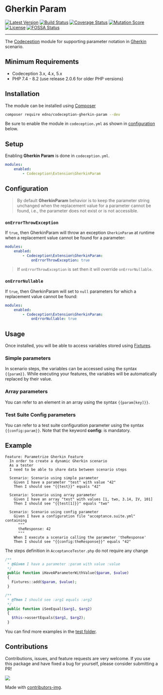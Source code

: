 # Gherkin Param

[![Latest Version](https://img.shields.io/packagist/v/edno/codeception-gherkin-param.svg?style=flat-square)](https://packagist.org/packages/edno/codeception-gherkin-param)
[![Build Status](https://img.shields.io/travis/com/edno/codeception-gherkin-param.svg?style=flat-square)](https://app.travis-ci.com/github/edno/codeception-gherkin-param)
[![Coverage Status](https://img.shields.io/coveralls/edno/codeception-gherkin-param.svg?style=flat-square)](https://coveralls.io/github/edno/codeception-gherkin-param?branch=main)
[![Mutation Score](https://img.shields.io/endpoint?label=mutation%20score&style=flat-square&url=https%3A%2F%2Fbadge-api.stryker-mutator.io%2Fgithub.com%2Fedno%2Fcodeception-gherkin-param%2Fmain)](https://dashboard.stryker-mutator.io/reports/github.com/edno/codeception-gherkin-param/main)
[![License](https://img.shields.io/badge/license-Apache%202-blue.svg?style=flat-square)](https://raw.githubusercontent.com/edno/codeception-gherkin-param/main/LICENSE)
[![FOSSA Status](https://app.fossa.io/api/projects/git%2Bgithub.com%2Fedno%2Fcodeception-gherkin-param.svg?type=shield)](https://app.fossa.io/projects/git%2Bgithub.com%2Fedno%2Fcodeception-gherkin-param)

---

The [Codeception](http://codeception.com/) module for supporting parameter notation
in [Gherkin](https://codeception.com/docs/07-BDD)
scenario.

## Minimum Requirements

- Codeception 3.x, 4.x, 5.x
- PHP 7.4 - 8.2 (use release 2.0.6 for older PHP versions)

## Installation

The module can be installed using [Composer](https://getcomposer.org)

```bash
composer require edno/codeception-gherkin-param --dev
```

Be sure to enable the module in `codeception.yml` as shown in
[configuration](#configuration) below.

## Setup

Enabling **Gherkin Param** is done in `codeception.yml`.

```yaml
modules:
    enabled:
        - Codeception\Extension\GherkinParam
```

## Configuration

> By default **GherkinParam**  behavior is to keep the parameter string unchanged when the replacement value for a parameter cannot be found, i.e., the parameter does not exist or is not accessible.

### `onErrorThrowException`

If `true`, then GherkinParam will throw an exception `GherkinParam` at runtime when a replacement value cannot be found for a parameter:

```yaml
modules:
    enabled:
        - Codeception\Extension\GherkinParam:
            onErrorThrowException: true
```

> If `onErrorThrowException` is set then it will override `onErrorNullable`.

### `onErrorNullable`

If `true`, then GherkinParam will set to `null` parameters for which a replacement value cannot be found:

```yaml
modules:
    enabled:
        - Codeception\Extension\GherkinParam:
            onErrorNullable: true
```

## Usage

Once installed, you will be able to access variables stored using
[Fixtures](https://codeception.com/docs/reference/Fixtures.html).

### Simple parameters

In scenario steps, the variables can be accessed using the syntax `{{param}}`.
While executing your features, the variables will be automatically replaced by their value.

### Array parameters

You can refer to an element in an array using the syntax `{{param[key]}}`.

### Test Suite Config parameters

You can refer to a test suite configuration parameter using the syntax `{{config:param}}`.
Note that the keyword **config:** is mandatory.

## Example

```gherkin
Feature: Parametrize Gherkin Feature
  In order to create a dynamic Gherkin scenario
  As a tester
  I need to be able to share data between scenario steps

  Scenario: Scenario using simple parameter
    Given I have a parameter "test" with value "42"
    Then I should see "{{test}}" equals "42"

  Scenario: Scenario using array parameter
    Given I have an array "test" with values [1, two, 3.14, IV, 101]
    Then I should see "{{test[1]}}" equals "two"

  Scenario: Scenario using config parameter
    Given I have a configuration file "acceptance.suite.yml" containing
      """
      theResponse: 42
      """
    When I execute a scenario calling the parameter 'theResponse'
    Then I should see "{{config:theResponse}}" equals "42"
```

The steps definition in `AcceptanceTester.php` do not require any change

```php
/**
 * @Given I have a parameter :param with value :value
 */
 public function iHaveAParameterWithValue($param, $value)
 {
   Fixtures::add($param, $value);
 }

/**
 * @Then I should see :arg1 equals :arg2
 */
 public function iSeeEqual($arg1, $arg2)
 {
   $this->assertEquals($arg1, $arg2);
 }
```

 You can find more examples in the [test folder](https://github.com/edno/codeception-gherkin-param/tree/main/tests/acceptance).

## Contributions

Contributions, issues, and feature requests are very welcome. If you use this package and have fixed a bug for yourself, please consider submitting a PR!

<a href="https://github.com/edno/codeception-gherkin-param/graphs/contributors">
  <img src="https://contrib.rocks/image?repo=edno/codeception-gherkin-param" />
</a>

Made with [contributors-img](https://contrib.rocks).
